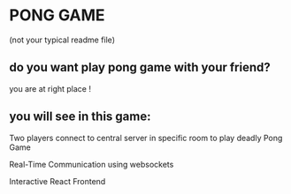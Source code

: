# PONG GAME
(not your typical readme file)

## do you want play pong game with your friend?
you are at right place !

## you will see in this game:
Two players connect to central server in specific room to play deadly Pong Game

Real-Time Communication using websockets

Interactive React Frontend

